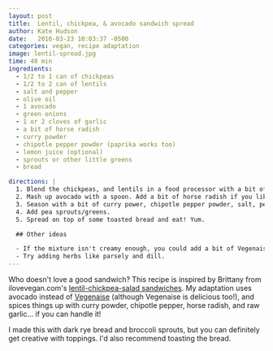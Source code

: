 ```yaml
---
layout: post
title:  Lentil, chickpea, & avocado sandwich spread
author: Kate Hudson
date:   2016-03-23 10:03:37 -0500
categories: vegan, recipe adaptation
image: lentil-spread.jpg
time: 40 min
ingredients:
  - 1/2 to 1 can of chickpeas
  - 1/2 to 2 can of lentils
  - salt and pepper
  - olive oil
  - 1 avocado
  - green onions
  - 1 or 2 cloves of garlic
  - a bit of horse radish
  - curry powder
  - chipotle pepper powder (paprika works too)
  - lemon juice (optional)
  - sprouts or other little greens
  - bread

directions: |
  1. Blend the chickpeas, and lentils in a food processor with a bit of olive oil. I kept the mixture pretty coarse so there was still a nice texture to it.
  2. Mash up avocado with a spoon. Add a bit of horse radish if you like it spicy. Mix into the chickpeas/lentils.
  3. Season with a bit of curry power, chipotle pepper powder, salt, pepper, and lemon juice.
  4. Add pea sprouts/greens.
  5. Spread on top of some toasted bread and eat! Yum.

  ## Other ideas

  - If the mixture isn't creamy enough, you could add a bit of Vegenaise or more avocado.
  - Try adding herbs like parsely and dill.
---
```


Who doesn't love a good sandwich? This recipe is inspired by Brittany from ilovevegan.com's [lentil-chickpea-salad sandwiches](http://www.ilovevegan.com/lentil-chickpea-salad-sandwiches). My adaptation uses avocado instead of [Vegenaise](http://followyourheart.com/vegenaise-family/) (although Vegenaise is delicious too!), and spices things up with curry powder, chipotle pepper, horse radish, and raw garlic... if you can handle it!

I made this with dark rye bread and broccoli sprouts, but you can definitely get creative with toppings. I'd also recommend toasting the bread.
